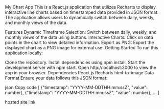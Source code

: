 My Chart App
This is a React.js application that utilizes Recharts to display interactive line charts based on timestamped data provided in JSON format. The application allows users to dynamically switch between daily, weekly, and monthly views of the data.

Features
Dynamic Timeframe Selection: Switch between daily, weekly, and monthly views of the data using buttons.
Interactive Charts: Click on data points in the chart to view detailed information.
Export as PNG: Export the displayed chart as a PNG image for external use.
Getting Started
To run this application locally:

Clone the repository.
Install dependencies using npm install.
Start the development server with npm start.
Open http://localhost:3000 to view the app in your browser.
Dependencies
React.js
Recharts
html-to-image
Data Format
Ensure your data follows this JSON format:

json
Copy code
[
  {"timestamp": "YYYY-MM-DDTHH:mm:ssZ", "value": number},
  {"timestamp": "YYYY-MM-DDTHH:mm:ssZ", "value": number},
  ...
]


hosted site link
